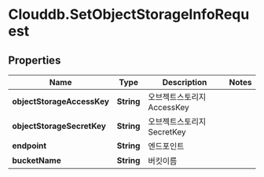 # Clouddb.SetObjectStorageInfoRequest

## Properties
Name | Type | Description | Notes
------------ | ------------- | ------------- | -------------
**objectStorageAccessKey** | **String** | 오브젝트스토리지 AccessKey | 
**objectStorageSecretKey** | **String** | 오브젝트스토리지 SecretKey | 
**endpoint** | **String** | 엔드포인트 | 
**bucketName** | **String** | 버킷이름 | 


